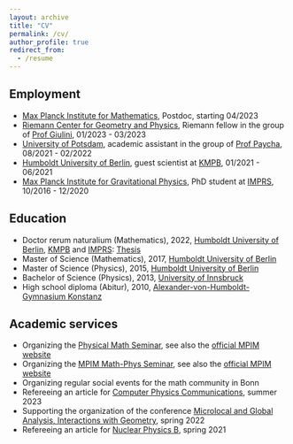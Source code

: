 ```yaml
---
layout: archive
title: "CV"
permalink: /cv/
author_profile: true
redirect_from:
  - /resume
---
```




## Employment

* [Max Planck Institute for Mathematics](https://www.mpim-bonn.mpg.de), Postdoc, starting 04/2023
* [Riemann Center for Geometry and Physics](https://www.rc.uni-hannover.de/en/), Riemann fellow in the group of [Prof Giulini](https://www.itp.uni-hannover.de/de/ag/giulini/), 01/2023 - 03/2023
* [University of Potsdam](https://www.uni-potsdam.de/en/university-of-potsdam), academic assistant in the group of [Prof Paycha](https://www.math.uni-potsdam.de/~paycha/paycha/Home.html), 08/2021 - 02/2022
* [Humboldt University of Berlin](https://www.hu-berlin.de/en?set_language=en), guest scientist at [KMPB](https://www2.mathematik.hu-berlin.de/~maphy/), 01/2021 - 06/2021
* [Max Planck Institute for Gravitational Physics](https://www.aei.mpg.de), PhD student at [IMPRS](https://www.imprs-gcq.aei.mpg.de), 10/2016 - 12/2020

## Education

* Doctor rerum naturalium (Mathematics), 2022, [Humboldt University of Berlin](https://www.hu-berlin.de/en?set_language=en), [KMPB](https://www2.mathematik.hu-berlin.de/~maphy/) and [IMPRS](https://www.imprs-gcq.aei.mpg.de): [Thesis](https://edoc.hu-berlin.de/18452/26190)
* Master of Science (Mathematics), 2017, [Humboldt University of Berlin](https://www.hu-berlin.de/en?set_language=en)
* Master of Science (Physics), 2015, [Humboldt University of Berlin](https://www.hu-berlin.de/en?set_language=en)
* Bachelor of Science (Physics), 2013, [University of Innsbruck](https://www.uibk.ac.at/index.html.en)
* High school diploma (Abitur), 2010, [Alexander-von-Humboldt-Gymnasium Konstanz](https://humboldt-konstanz.de)

## Academic services

* Organizing the [Physical Math Seminar](https://davidprinz.org/seminar/), see also the [official MPIM website](https://www.mpim-bonn.mpg.de/node/13069)
* Organizing the [MPIM Math-Phys Seminar](https://davidprinz.org/seminar/), see also the [official MPIM website](https://www.mpim-bonn.mpg.de/node/12745)
* Organizing regular social events for the math community in Bonn
* Refereeing an article for [Computer Physics Communications](https://www.sciencedirect.com/journal/computer-physics-communications), summer 2023
* Supporting the organization of the conference [Microlocal and Global Analysis, Interactions with Geometry](https://potsdamconference2022.math.uni-potsdam.de/potsdamconference2022/index.html), spring 2022
* Refereeing an article for [Nuclear Physics B](https://www.journals.elsevier.com/nuclear-physics-b), spring 2021
